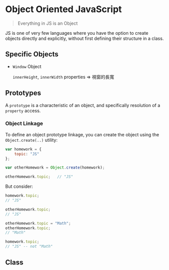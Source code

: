 # Object Oriented JavaScript

> Everything in JS is an Object

JS is one of very few languages where you have the option to create objects directly and explicitly, without first defining their structure in a class.

## Specific Objects

+ `Window` Object

  `innerHeight`, `innerWidth` properties => 視窗的長寬

## Prototypes

A `prototype` is a characteristic of an object, and specifically resolution of a `property` access.

### Object Linkage

To define an object prototype linkage, you can create the object using the `Object.create(..)` utility:

```javascript
var homework = {
    topic: "JS"
};

var otherHomework = Object.create(homework);

otherHomework.topic;   // "JS"
```

But consider:

```javascript
homework.topic;
// "JS"

otherHomework.topic;
// "JS"

otherHomework.topic = "Math";
otherHomework.topic;
// "Math"

homework.topic;
// "JS" -- not "Math"
```



## Class
